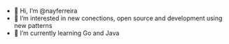 - 👋 Hi, I’m @nayferreira
- 👀 I’m interested in new conections, open source and development using new patterns
- 🌱 I’m currently learning Go and Java
<!---- 💞️ I’m looking to collaborate on ...
<!---- 📫 How to reach me ...

<!---
nayferreira/nayferreira is a ✨ special ✨ repository because its `README.md` (this file) appears on your GitHub profile.
You can click the Preview link to take a look at your changes.
--->
